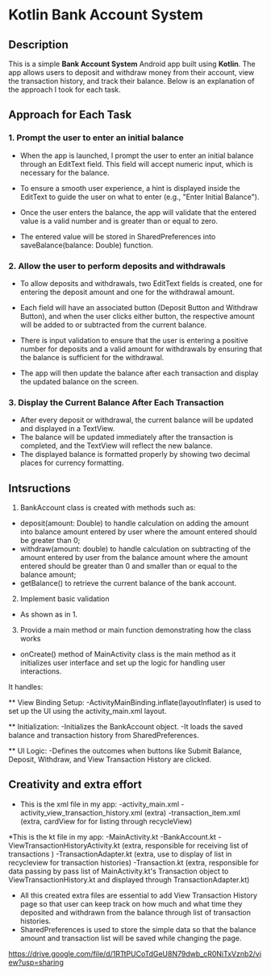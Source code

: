 # Kotlin Bank Account System

## Description
This is a simple **Bank Account System** Android app built using **Kotlin**. The app allows users to deposit and withdraw money from their account, view the transaction history, and track their balance. Below is an explanation of the approach I took for each task.


## Approach for Each Task

### 1. **Prompt the user to enter an initial balance**
* When the app is launched, I prompt the user to enter an initial balance through an EditText field. This field will accept numeric input, which is necessary for the balance.

* To ensure a smooth user experience, a hint is displayed inside the EditText to guide the user on what to enter (e.g., "Enter Initial Balance").

* Once the user enters the balance, the app will validate that the entered value is a valid number and is greater than or equal to zero.

* The entered value will be stored in SharedPreferences into saveBalance(balance: Double) function. 


### 2. **Allow the user to perform deposits and withdrawals**
* To allow deposits and withdrawals, two EditText fields is created, one for entering the deposit amount and one for the withdrawal amount.

* Each field will have an associated button (Deposit Button and Withdraw Button), and when the user clicks either button, the respective amount will be added to or subtracted from the current balance.

* There is input validation to ensure that the user is entering a positive number for deposits and a valid amount for withdrawals by ensuring that the balance is sufficient for the withdrawal.

* The app will then update the balance after each transaction and display the updated balance on the screen.


### 3. **Display the Current Balance After Each Transaction**
* After every deposit or withdrawal, the current balance will be updated and displayed in a TextView.
* The balance will be updated immediately after the transaction is completed, and the TextView will reflect the new balance.
* The displayed balance is formatted properly by showing two decimal places for currency formatting.


## Intsructions

1. BankAccount class is created with methods such as:
* deposit(amount: Double) to handle calculation on adding the amount into balance amount entered by user where the amount entered should be greater than 0;
* withdraw(amount: double) to handle calculation on subtracting of the amount entered by user from the balance amount where the amount entered should be greater than 0 and smaller than or equal to the balance amount;
* getBalance() to retrieve the current balance of the bank account.

2. Implement basic validation
* As shown as in 1. 

3. Provide a main method or main function demonstrating how the class works
* onCreate() method of MainActivity class is the main method as it initializes user interface and set up the logic for handling user interactions.

It handles:

** View Binding Setup:
   -ActivityMainBinding.inflate(layoutInflater) is used to set up the UI using the activity_main.xml layout.

** Initialization:
   -Initializes the BankAccount object.
   -It loads the saved balance and transaction history from SharedPreferences.

** UI Logic:
   -Defines the outcomes when buttons like Submit Balance, Deposit, Withdraw, and View Transaction History are clicked.


## Creativity and extra effort
* This is the xml file in my app:
  -activity_main.xml
  -activity_view_transaction_history.xml (extra)
  -transaction_item.xml (extra, cardView for for listing through recycleView)

*This is the kt file in my app:
 -MainActivity.kt
 -BankAccount.kt
 -ViewTransactionHistoryActivity.kt (extra, responsible for receiving list of transactions )
 -TransactionAdapter.kt (extra, use to display of list in recycleview for transaction histories)
 -Transaction.kt (extra, responsible for data passing by pass list of MainActivity.kt's Transaction object to ViewTransactionHistory.kt and displayed through TransactionAdapter.kt)

* All this created extra files are essential to add View Transaction History page so that user can keep track on how much and what time they deposited and withdrawn from the balance through list of transaction histories.
* SharedPreferences is used to store the simple data so that the balance amount and transaction list will be saved while changing the page.


https://drive.google.com/file/d/1RTtPUCoTdGeU8N79dwb_cR0NiTxVznb2/view?usp=sharing



